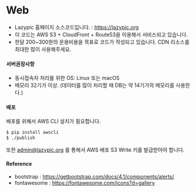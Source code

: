 # Web
- Lazypic 홈페이지 소스코드입니다. : https://lazypic.org
- 이 코드는 AWS S3 + CloudFront + Route53을 이용해서 서비스되고 있습니다.
- 한달 200~300원의 운용비용을 목표로 코드가 작성되고 있습니다. CDN 리소스를 최대한 많이 사용해주세요.

#### 서버권장사항
- 동시접속자 처리를 위한 OS: Linux 또는 macOS
- 메모리 32기가 이상. (데이터를 많이 처리할 때 DB는 약 14기가의 메모리를 사용한다.)

#### 배포
배포를 위해서 AWS CLI 설치가 필요합니다.

```bash
$ pip install awscli
$ ./publish
```

또한 admin@lazypic.org 를 통해서 AWS 배포 S3 Write 키를 발급받아야 합니다.

#### Reference
- bootstrap : https://getbootstrap.com/docs/4.1/components/alerts/
- fontawesome : https://fontawesome.com/icons?d=gallery
